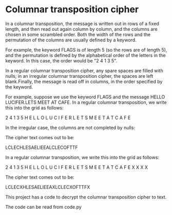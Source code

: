 # Columnar transposition cipher

In a columnar transposition, the message is written out in rows of a fixed length, and then read out again column by column, and the columns are chosen in some scrambled order. Both the width of the rows and the permutation of the columns are usually defined by a keyword.

For example, the keyword FLAGS is of length 5 (so the rows are of length 5), and the permutation is defined by the alphabetical order of the letters in the keyword. In this case, the order would be "2 4 1 3 5".
 
In a regular columnar transposition cipher, any spare spaces are filled with nulls; in an irregular columnar transposition cipher, the spaces are left blank.Finally, the message is read off in columns, in the order specified by the keyword.
 
For example, suppose we use the keyword FLAGS and the message HELLO LUCIFER.LETS MEET AT CAFE. In a regular columnar transposition, we write this into the grid as follows:
 
 
2 4 1 3 5
H E L L O
L U C I F
E R L E T
S M E E T
A T C A F
E

In the irregular case, the columns are not completed by nulls:

The cipher text comes out to be:

LCLECHLESAELIEEALCLECOFTTF

In a regular columnar transposition, we write this into the grid as follows:

2 4 1 3 5
H E L L O
L U C I F
E R L E T
S M E E T
A T C A F
E X X X X

The cipher text comes out to be:

LCLECXHLESAELIEEAXLCLECXOFTTFX



This project has a code to decrypt the columnar transposition cipher to text.

The code can be read from code.py

